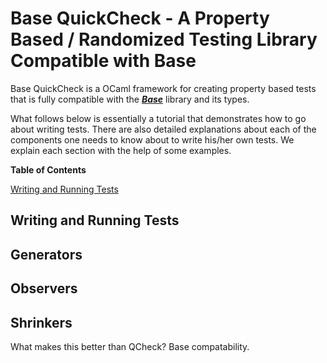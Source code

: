 
# Base QuickCheck - A Property Based / Randomized Testing Library Compatible with Base

Base QuickCheck is a OCaml framework for creating property based tests that is fully compatible with the ***[Base](https://opensource.janestreet.com/base/)*** library and its types. 

What follows below is essentially a tutorial that demonstrates how to go about writing tests. There are also detailed
explanations about each of the components one needs to know about to write his/her own tests. We explain each section with
the help of some examples.

**Table of Contents**

[Writing and Running Tests](#writing-and-running-tests)

## Writing and Running Tests



## Generators

## Observers

## Shrinkers





What makes this better than QCheck? Base compatability. 